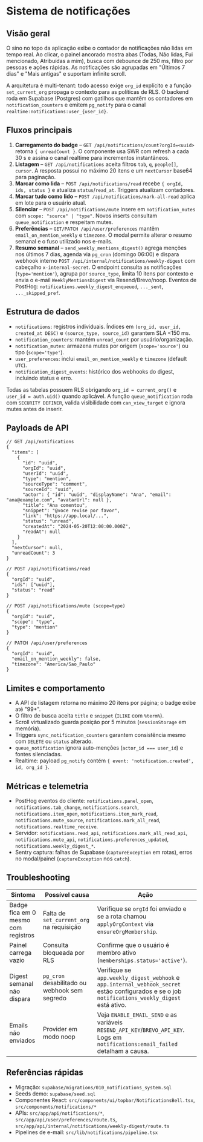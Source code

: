 # Sistema de notificações

## Visão geral

O sino no topo da aplicação exibe o contador de notificações não lidas em tempo real. Ao clicar, o painel ancorado mostra abas (Todas, Não lidas, Fui mencionado, Atribuídas a mim), busca com debounce de 250 ms, filtro por pessoas e ações rápidas. As notificações são agrupadas em "Últimos 7 dias" e "Mais antigas" e suportam infinite scroll.

A arquitetura é multi-tenant: todo acesso exige `org_id` explícito e a função `set_current_org` propaga o contexto para as políticas de RLS. O backend roda em Supabase (Postgres) com gatilhos que mantêm os contadores em `notification_counters` e emitem `pg_notify` para o canal `realtime:notifications:user_{user_id}`.

## Fluxos principais

1. **Carregamento do badge** – `GET /api/notifications/count?orgId=<uuid>` retorna `{ unreadCount }`. O componente usa SWR com refresh a cada 30 s e assina o canal realtime para incrementos instantâneos.
2. **Listagem** – `GET /api/notifications` aceita filtros `tab`, `q`, `people[]`, `cursor`. A resposta possui no máximo 20 itens e um `nextCursor` base64 para paginação.
3. **Marcar como lida** – `POST /api/notifications/read` recebe `{ orgId, ids, status }` e atualiza `status`/`read_at`. Triggers atualizam contadores.
4. **Marcar tudo como lido** – `POST /api/notifications/mark-all-read` aplica em lote para o usuário atual.
5. **Silenciar** – `POST /api/notifications/mute` insere em `notification_mutes` com `scope: "source" | "type"`. Novos inserts consultam `queue_notification` e respeitam mutes.
6. **Preferências** – `GET/PATCH /api/user/preferences` mantêm `email_on_mention_weekly` e `timezone`. O modal permite alterar o resumo semanal e o fuso utilizado nos e-mails.
7. **Resumo semanal** – `send_weekly_mentions_digest()` agrega menções nos últimos 7 dias, agenda via `pg_cron` (domingo 06:00) e dispara webhook interno `POST /api/internal/notifications/weekly-digest` com cabeçalho `x-internal-secret`. O endpoint consulta as notificações (`type='mention'`), agrupa por `source_type`, limita 10 itens por contexto e envia o e-mail `WeeklyMentionsDigest` via Resend/Brevo/noop. Eventos de PostHog: `notifications.weekly_digest_enqueued`, `..._sent`, `..._skipped_pref`.

## Estrutura de dados

- `notifications`: registros individuais. Índices em `(org_id, user_id, created_at DESC)` e `(source_type, source_id)` garantem SLA <150 ms.
- `notification_counters`: mantém `unread_count` por usuário/organização.
- `notification_mutes`: armazena mutes por origem (`scope='source'`) ou tipo (`scope='type'`).
- `user_preferences`: inclui `email_on_mention_weekly` e `timezone` (default `UTC`).
- `notification_digest_events`: histórico dos webhooks do digest, incluindo status e erro.

Todas as tabelas possuem RLS obrigando `org_id = current_org()` e `user_id = auth.uid()` quando aplicável. A função `queue_notification` roda com `SECURITY DEFINER`, valida visibilidade com `can_view_target` e ignora mutes antes de inserir.

## Payloads de API

```jsonc
// GET /api/notifications
{
  "items": [
    {
      "id": "uuid",
      "orgId": "uuid",
      "userId": "uuid",
      "type": "mention",
      "sourceType": "comment",
      "sourceId": "uuid",
      "actor": { "id": "uuid", "displayName": "Ana", "email": "ana@example.com", "avatarUrl": null },
      "title": "Ana comentou",
      "snippet": "@voce revise por favor",
      "link": "https://app.local/...",
      "status": "unread",
      "createdAt": "2024-05-20T12:00:00.000Z",
      "readAt": null
    }
  ],
  "nextCursor": null,
  "unreadCount": 3
}
```

```jsonc
// POST /api/notifications/read
{
  "orgId": "uuid",
  "ids": ["uuid"],
  "status": "read"
}
```

```jsonc
// POST /api/notifications/mute (scope=type)
{
  "orgId": "uuid",
  "scope": "type",
  "type": "mention"
}
```

```jsonc
// PATCH /api/user/preferences
{
  "orgId": "uuid",
  "email_on_mention_weekly": false,
  "timezone": "America/Sao_Paulo"
}
```

## Limites e comportamento

- A API de listagem retorna no máximo 20 itens por página; o badge exibe até "99+".
- O filtro de busca aceita `title` e `snippet` (`ILIKE` com `%term%`).
- Scroll virtualizado guarda posição por 5 minutos (`sessionStorage` em memória).
- Triggers `sync_notification_counters` garantem consistência mesmo com `DELETE` ou `status` alterado.
- `queue_notification` ignora auto-menções (`actor_id === user_id`) e fontes silenciadas.
- Realtime: payload `pg_notify` contém `{ event: 'notification.created', id, org_id }`.

## Métricas e telemetria

- PostHog eventos do cliente: `notifications.panel_open`, `notifications.tab_change`, `notifications.search`, `notifications.item_open`, `notifications.item_mark_read`, `notifications.mute_source`, `notifications.mark_all_read`, `notifications.realtime_receive`.
- Servidor: `notifications.read_api`, `notifications.mark_all_read_api`, `notifications.mute_api`, `notifications.preferences_updated`, `notifications.weekly_digest_*`.
- Sentry captura: falhas de Supabase (`captureException` em rotas), erros no modal/painel (`captureException` nos `catch`).

## Troubleshooting

| Sintoma | Possível causa | Ação |
| --- | --- | --- |
| Badge fica em 0 mesmo com registros | Falta de `set_current_org` na requisição | Verifique se `orgId` foi enviado e se a rota chamou `applyOrgContext` via `ensureOrgMembership`. |
| Painel carrega vazio | Consulta bloqueada por RLS | Confirme que o usuário é membro ativo (`memberships.status='active'`). |
| Digest semanal não dispara | `pg_cron` desabilitado ou webhook sem segredo | Verifique se `app.weekly_digest_webhook` e `app.internal_webhook_secret` estão configurados e se o job `notifications_weekly_digest` está ativo. |
| Emails não enviados | Provider em modo noop | Veja `ENABLE_EMAIL_SEND` e as variáveis `RESEND_API_KEY`/`BREVO_API_KEY`. Logs em `notifications:email_failed` detalham a causa. |

## Referências rápidas

- Migração: `supabase/migrations/010_notifications_system.sql`
- Seeds demo: `supabase/seed.sql`
- Componentes React: `src/components/ui/topbar/NotificationsBell.tsx`, `src/components/notifications/*`
- APIs: `src/app/api/notifications/*`, `src/app/api/user/preferences/route.ts`, `src/app/api/internal/notifications/weekly-digest/route.ts`
- Pipelines de e-mail: `src/lib/notifications/pipeline.tsx`
